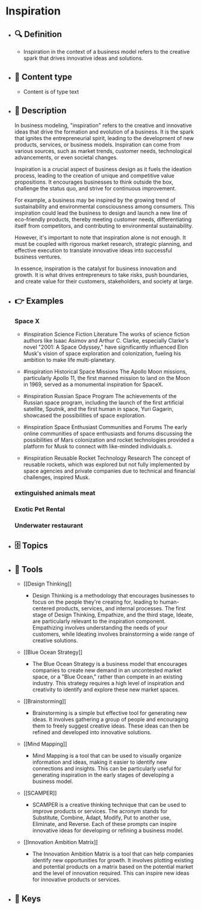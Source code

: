 # Inspiration
- ## 🔍 Definition
  - Inspiration in the context of a business model refers to the creative spark that drives innovative ideas and solutions.
- ## 📰 Content type 
  - Content is of type text
- ## 📖 Description
  In business modeling, "inspiration" refers to the creative and innovative ideas that drive the formation and evolution of a business. It is the spark that ignites the entrepreneurial spirit, leading to the development of new products, services, or business models. Inspiration can come from various sources, such as market trends, customer needs, technological advancements, or even societal changes.
  
  Inspiration is a crucial aspect of business design as it fuels the ideation process, leading to the creation of unique and competitive value propositions. It encourages businesses to think outside the box, challenge the status quo, and strive for continuous improvement. 
  
  For example, a business may be inspired by the growing trend of sustainability and environmental consciousness among consumers. This inspiration could lead the business to design and launch a new line of eco-friendly products, thereby meeting customer needs, differentiating itself from competitors, and contributing to environmental sustainability.
  
  However, it's important to note that inspiration alone is not enough. It must be coupled with rigorous market research, strategic planning, and effective execution to translate innovative ideas into successful business ventures. 
  
  In essence, inspiration is the catalyst for business innovation and growth. It is what drives entrepreneurs to take risks, push boundaries, and create value for their customers, stakeholders, and society at large.
- ## 👉 Examples
  ### Space X
  - #inspiration Science Fiction Literature
  The works of science fiction authors like Isaac Asimov and Arthur C. Clarke, especially Clarke's novel "2001: A Space Odyssey," have significantly influenced Elon Musk's vision of space exploration and colonization, fueling his ambition to make life multi-planetary.
  
  - #inspiration Historical Space Missions
  The Apollo Moon missions, particularly Apollo 11, the first manned mission to land on the Moon in 1969, served as a monumental inspiration for SpaceX.
  
  - #inspiration Russian Space Program
  The achievements of the Russian space program, including the launch of the first artificial satellite, Sputnik, and the first human in space, Yuri Gagarin, showcased the possibilities of space exploration.
  
  - #inspiration Space Enthusiast Communities and Forums
  The early online communities of space enthusiasts and forums discussing the possibilities of Mars colonization and rocket technologies provided a platform for Musk to connect with like-minded individuals.s.
  
  - #inspiration Reusable Rocket Technology Research
  The concept of reusable rockets, which was explored but not fully implemented by space agencies and private companies due to technical and financial challenges, inspired Musk.
  ### 
  
  ### extinguished animals meat
  
  ### Exotic Pet Rental
  
  ### Underwater restaurant
  
- ## 🗄️ Topics
  
- ## 🧰 Tools
  - [[Design Thinking]]
    - Design Thinking is a methodology that encourages businesses to focus on the people they're creating for, leading to human-centered products, services, and internal processes. The first stage of Design Thinking, Empathize, and the third stage, Ideate, are particularly relevant to the inspiration component. Empathizing involves understanding the needs of your customers, while Ideating involves brainstorming a wide range of creative solutions.
  
  - [[Blue Ocean Strategy]]
    - The Blue Ocean Strategy is a business model that encourages companies to create new demand in an uncontested market space, or a "Blue Ocean," rather than compete in an existing industry. This strategy requires a high level of inspiration and creativity to identify and explore these new market spaces.
  
  - [[Brainstorming]]
    - Brainstorming is a simple but effective tool for generating new ideas. It involves gathering a group of people and encouraging them to freely suggest creative ideas. These ideas can then be refined and developed into innovative solutions.
  
  - [[Mind Mapping]]
    - Mind Mapping is a tool that can be used to visually organize information and ideas, making it easier to identify new connections and insights. This can be particularly useful for generating inspiration in the early stages of developing a business model.
  
  - [[SCAMPER]]
    - SCAMPER is a creative thinking technique that can be used to improve products or services. The acronym stands for Substitute, Combine, Adapt, Modify, Put to another use, Eliminate, and Reverse. Each of these prompts can inspire innovative ideas for developing or refining a business model.
  
  - [[Innovation Ambition Matrix]]
    - The Innovation Ambition Matrix is a tool that can help companies identify new opportunities for growth. It involves plotting existing and potential products on a matrix based on the potential market and the level of innovation required. This can inspire new ideas for innovative products or services.
- ## 🔑 Keys
  
